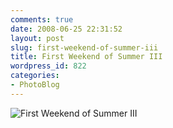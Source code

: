 ```yaml
---
comments: true
date: 2008-06-25 22:31:52
layout: post
slug: first-weekend-of-summer-iii
title: First Weekend of Summer III
wordpress_id: 822
categories:
- PhotoBlog
---
```


![First Weekend of Summer III](http://ryanfitzer.com/main/wp-content/uploads/2008/06/summer-3.jpg)
